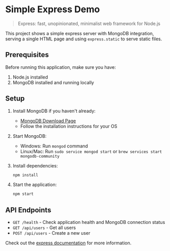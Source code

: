 # Simple Express Demo

> Express: fast, unopinionated, minimalist web framework for Node.js

This project shows a simple express server with MongoDB integration, serving a single HTML page and using `express.static` to serve static files.

## Prerequisites

Before running this application, make sure you have:

1. Node.js installed
2. MongoDB installed and running locally

## Setup

1. Install MongoDB if you haven't already:
   - [MongoDB Download Page](https://www.mongodb.com/try/download/community)
   - Follow the installation instructions for your OS

2. Start MongoDB:
   - Windows: Run `mongod` command
   - Linux/Mac: Run `sudo service mongod start` or `brew services start mongodb-community`

3. Install dependencies:
   ```bash
   npm install
   ```

4. Start the application:
   ```bash
   npm start
   ```

## API Endpoints

- `GET /health` - Check application health and MongoDB connection status
- `GET /api/users` - Get all users
- `POST /api/users` - Create a new user

Check out the [express documentation](https://expressjs.com/) for more information.